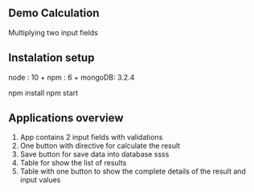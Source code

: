 ## Demo Calculation
Multiplying two input fields 


## Instalation setup
node : 10 +
npm : 6 +
mongoDB: 3.2.4

npm install 
npm start 

## Applications overview 

1) App contains 2 input fields with validations
2) One button with directive for calculate the result 
3) Save button for save data into database ssss
4) Table for show the list of results
5) Table with one button to show the complete details of the result and input values 

